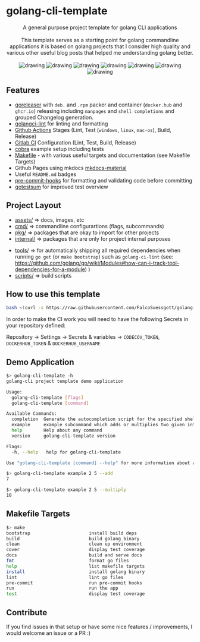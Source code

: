 # golang-cli-template

<div align="center">
A general purpose project template for golang CLI applications
<br>
<br>
This template serves as a starting point for golang commandline applications it is based on golang projects that I consider high quality and various other useful blog posts that helped me understanding golang better.
<br>
<br>
<img src="https://github.com/FalcoSuessgott/golang-cli-template/actions/workflows/test.yml/badge.svg" alt="drawing"/>
<img src="https://github.com/FalcoSuessgott/golang-cli-template/actions/workflows/lint.yml/badge.svg" alt="drawing"/>
<img src="https://pkg.go.dev/badge/github.com/FalcoSuessgott/golang-cli-template.svg" alt="drawing"/>
<img src="https://codecov.io/gh/FalcoSuessgott/golang-cli-template/branch/main/graph/badge.svg" alt="drawing"/>
<img src="https://img.shields.io/github/v/release/FalcoSuessgott/golang-cli-template" alt="drawing"/>
<img src="https://img.shields.io/docker/pulls/falcosuessgott/golang-cli-template" alt="drawing"/>
<img src="https://img.shields.io/github/downloads/FalcoSuessgott/golang-cli-template/total.svg" alt="drawing"/>
</div>

## Features
- [goreleaser](https://goreleaser.com/) with `deb.` and `.rpm` packer and container (`docker.hub` and `ghcr.io`) releasing including `manpages` and `shell completions` and grouped Changelog generation.
- [golangci-lint](https://golangci-lint.run/) for linting and formatting
- [Github Actions](.github/worflows) Stages (Lint, Test (`windows`, `linux`, `mac-os`), Build, Release) 
- [Gitlab CI](.gitlab-ci.yml) Configuration (Lint, Test, Build, Release)
- [cobra](https://cobra.dev/) example setup including tests
- [Makefile](Makefile) - with various useful targets and documentation (see Makefile Targets)
- Github Pages using mkdocs [mkdocs-material](https://squidfunk.github.io/mkdocs-material/)
- Useful `README.md` badges
- [pre-commit-hooks](https://pre-commit.com/) for formatting and validating code before committing
- [gotestsum](https://github.com/gotestyourself/gotestsum) for improved test overview

## Project Layout
* [assets/](https://pkg.go.dev/github.com/FalcoSuessgott/golang-cli-template/assets) => docs, images, etc
* [cmd/](https://pkg.go.dev/github.com/FalcoSuessgott/golang-cli-template/cmd)  => commandline configurartions (flags, subcommands)
* [pkg/](https://pkg.go.dev/github.com/FalcoSuessgott/golang-cli-template/pkg)  => packages that are okay to import for other projects
* [internal/](https://pkg.go.dev/github.com/FalcoSuessgott/golang-cli-template/pkg)  => packages that are only for project internal purposes
- [tools/](tools/) => for automatically shipping all required dependencies when running `go get` (or `make bootstrap`) such as `golang-ci-lint` (see: https://github.com/golang/go/wiki/Modules#how-can-i-track-tool-dependencies-for-a-module)
)
- [scripts/](scripts/) => build scripts 

## How to use this template
```sh
bash <(curl -s https://raw.githubusercontent.com/FalcoSuessgott/golang-cli-template/master/install.sh)
```

In order to make the CI work you will need to have the following Secrets in your repository defined:

Repository  -> Settings -> Secrets & variables -> `CODECOV_TOKEN`, `DOCKERHUB_TOKEN` & `DOCKERHUB_USERNAME`

## Demo Application

```sh
$> golang-cli-template -h
golang-cli project template demo application

Usage:
  golang-cli-template [flags]
  golang-cli-template [command]

Available Commands:
  completion  Generate the autocompletion script for the specified shell
  example     example subcommand which adds or multiplies two given integers
  help        Help about any command
  version     golang-cli-template version

Flags:
  -h, --help   help for golang-cli-template

Use "golang-cli-template [command] --help" for more information about a command.
```

```sh
$> golang-cli-template example 2 5 --add
7

$> golang-cli-template example 2 5 --multiply
10
```

## Makefile Targets
```sh
$> make
bootstrap                      install build deps
build                          build golang binary
clean                          clean up environment
cover                          display test coverage
docs                           build and serve docs
fmt                            format go files
help                           list makefile targets
install                        install golang binary
lint                           lint go files
pre-commit                     run pre-commit hooks
run                            run the app
test                           display test coverage
```

## Contribute
If you find issues in that setup or have some nice features / improvements, I would welcome an issue or a PR :)
